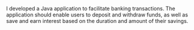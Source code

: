 I developed a Java application to facilitate banking transactions. The application should enable users to deposit and withdraw funds, 
as well as save and earn interest based on the duration and amount of their savings.

